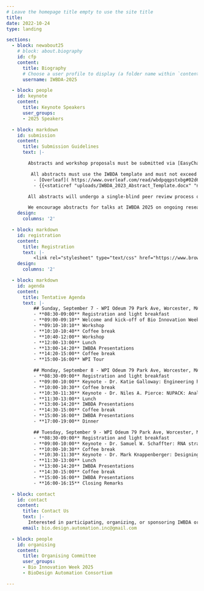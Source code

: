 ```yaml
---
# Leave the homepage title empty to use the site title
title:
date: 2022-10-24
type: landing

sections:
  - block: newabout25
    # block: about.biography
    id: cfp
    content:
      title: Biography
      # Choose a user profile to display (a folder name within `content/authors/`)
      username: IWBDA-2025

  - block: people
    id: keynote
    content:
      title: Keynote Speakers
      user_groups:
      - 2025 Speakers

  - block: markdown
    id: submission
    content:
      title: Submission Guidelines
      text: |-

        Abstracts and workshop proposals must be submitted via [EasyChair](https://easychair.org/conferences/?conf=iwbda25). Submissions cannot exceed two pages (excluding figures and tables). If you do not have an EasyChair account, please create one by following the instructions specified [here](https://easychair.org/help/account_creation).

         All abstracts must use the IWBDA template and must not exceed two pages excluding the figures and tables. The following versions of the template are available for use:
          - [Overleaf]( https://www.overleaf.com/read/wbdpqqpstxbg#02d65f.)
          - {{<staticref "uploads/IWBDA_2023_Abstract_Template.docx" "newtab">}}MS Word{{</staticref>}}

        All abstracts will undergo a single-blind peer review process on EasyChair. The accepted abstracts will be invited to present their work as a poster or a talk at the conference.

        We encourage abstracts for talks at IWBDA 2025 on ongoing research that may be submitted as a full journal paper later. We are currently in talks with ACS Synthetic Biology to set up a special issue on bio-design automation for such extended journal submissions.
    design:
      columns: '2'

  - block: markdown
    id: registration
    content:
      title: Registration
      text: |-
          <link rel="stylesheet" type="text/css" href="https://www.brownpapertickets.com/widget_v671.css" /> <DIV ID="bpt_eventbody"><CENTER><BR><BR>Brown Paper Tickets Ticket Widget Loading...<BR><BR><A HREF="https://www.brownpapertickets.com/event/6694087">Click Here</A> to visit the Brown Paper Tickets event page.</CENTER><BR><BR></DIV> <script src="https://www.brownpapertickets.com/eventwidget.js?event=6694087&nodescription=1" type="text/javascript" language="javascript"></script> <script src="https://www.brownpapertickets.com/widget_v671.js?event=6694087" type="text/javascript" language="javascript"></script>
    design:
      columns: '2'

  - block: markdown
    id: agenda
    content:
      title: Tentative Agenda
      text: |-
          ## Sunday, September 7 - WPI Odeum 79 Park Ave, Worcester, MA 01605
          - **08:30-09:00** Registration and light breakfast
          - **09:00-09:10** Welcome and kick-off of Bio Innovation Week
          - **09:10-10:10** Workshop
          - **10:10-10:40** Coffee break
          - **10:40-12:00** Workshop
          - **12:00-13:00** Lunch
          - **13:00-14:20** IWBDA Presentations
          - **14:20-15:00** Coffee break
          - **15:00-16:00** WPI Tour

          ## Monday, September 8 - WPI Odeum 79 Park Ave, Worcester, MA 01605
          - **08:30-09:00** Registration and light breakfast
          - **09:00-10:00** Keynote - Dr. Katie Galloway: Engineering high-precision, dynamic genetic control systems for cell fate programming
          - **10:00-10:30** Coffee break
          - **10:30-11:30** Keynote - Dr. Niles A. Pierce: NUPACK: Analysis and Design of Nucleic Acid Structures, Devices, and Systems
          - **11:30-13:00** Lunch
          - **13:00-14:20** IWBDA Presentations
          - **14:30-15:00** Coffee break
          - **15:00-16:00** IWBDA Presentations
          - **17:00-19:00** Dinner

          ## Tuesday, September 9 - WPI Odeum 79 Park Ave, Worcester, MA 01605
          - **08:30-09:00** Registration and light breakfast
          - **09:00-10:00** Keynote - Dr. Samuel W. Schaffter: RNA strand exchange circuits as a general-purpose molecular programming language for synthetic biology
          - **10:00-10:30** Coffee break
          - **10:30-11:30** Keynote - Dr. Mark Knappenberger: Designing Translation-competent mRNA Origami Nanoparticles within the OxRNA Ecosystem
          - **11:30-13:00** Lunch
          - **13:00-14:20** IWBDA Presentations
          - **14:30-15:00** Coffee break
          - **15:00-16:00** IWBDA Presentations
          - **16:00-16:15** Closing Remarks

  - block: contact
    id: contact
    content:
      title: Contact Us
      text: |-
        Interested in participating, organizing, or sponsoring IWBDA or Bio Innovation Week? Reach out to us for more information on how you can get involved in IWBDA, IWBMA, the Nona Works Hackathon, or SBOL Workshops. We look forward to hearing from you!
      email: bio.design.automation.inc@gmail.com

  - block: people
    id: organising
    content:
      title: Organising Committee
      user_groups:
      - Bio Innovation Week 2025
      - BioDesign Automation Consortium

---
```

